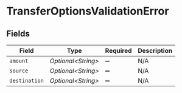 # TransferOptionsValidationError


## Fields

| Field               | Type                | Required            | Description         |
| ------------------- | ------------------- | ------------------- | ------------------- |
| `amount`            | *Optional\<String>* | :heavy_minus_sign:  | N/A                 |
| `source`            | *Optional\<String>* | :heavy_minus_sign:  | N/A                 |
| `destination`       | *Optional\<String>* | :heavy_minus_sign:  | N/A                 |